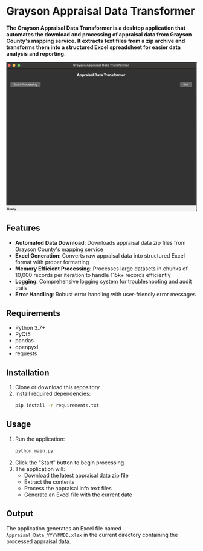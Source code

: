 # Grayson Appraisal Data Transformer

**The Grayson Appraisal Data Transformer is a desktop application that automates the download and processing of appraisal data from Grayson County's mapping service. It extracts text files from a zip archive and transforms them into a structured Excel spreadsheet for easier data analysis and reporting.**

![Application Interface](GUI.png)

## Features

- **Automated Data Download**: Downloads appraisal data zip files from Grayson County's mapping service
- **Excel Generation**: Converts raw appraisal data into structured Excel format with proper formatting
- **Memory Efficient Processing**: Processes large datasets in chunks of 10,000 records per iteration to handle 115k+ records efficiently
- **Logging**: Comprehensive logging system for troubleshooting and audit trails
- **Error Handling**: Robust error handling with user-friendly error messages

## Requirements

- Python 3.7+
- PyQt5
- pandas
- openpyxl
- requests

## Installation

1. Clone or download this repository
2. Install required dependencies:
   ```bash
   pip install -r requirements.txt
   ```

## Usage

1. Run the application:
   ```bash
   python main.py
   ```
2. Click the "Start" button to begin processing
3. The application will:
   - Download the latest appraisal data zip file
   - Extract the contents
   - Process the appraisal info text files
   - Generate an Excel file with the current date

## Output

The application generates an Excel file named `Appraisal_Data_YYYYMMDD.xlsx` in the current directory containing the processed appraisal data.